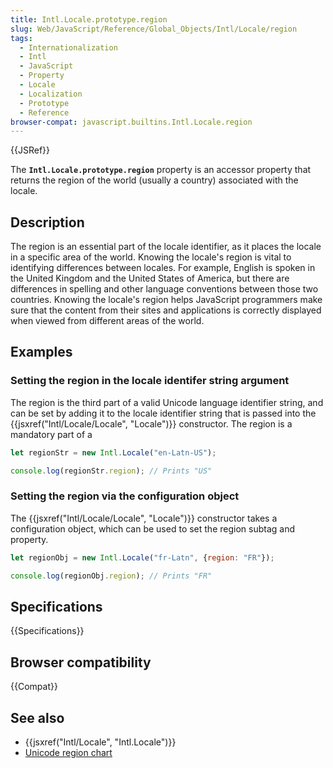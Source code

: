 ```yaml
---
title: Intl.Locale.prototype.region
slug: Web/JavaScript/Reference/Global_Objects/Intl/Locale/region
tags:
  - Internationalization
  - Intl
  - JavaScript
  - Property
  - Locale
  - Localization
  - Prototype
  - Reference
browser-compat: javascript.builtins.Intl.Locale.region
---
```

{{JSRef}}

The **`Intl.Locale.prototype.region`** property is an accessor property that returns the region of the world (usually a country) associated with the locale.

## Description

The region is an essential part of the locale identifier, as it places the locale in a specific area of the world. Knowing the locale's region is vital to identifying differences between locales. For example, English is spoken in the United Kingdom and the United States of America, but there are differences in spelling and other language conventions between those two countries. Knowing the locale's region helps JavaScript programmers make sure that the content from their sites and applications is correctly displayed when viewed from different areas of the world.

## Examples

### Setting the region in the locale identifer string argument

The region is the third part of a valid Unicode language identifier string, and can be set by adding it to the locale identifier string that is passed into the {{jsxref("Intl/Locale/Locale", "Locale")}} constructor. The region is a mandatory part of a

```js
let regionStr = new Intl.Locale("en-Latn-US");

console.log(regionStr.region); // Prints "US"
```

### Setting the region via the configuration object

The {{jsxref("Intl/Locale/Locale", "Locale")}} constructor takes a configuration object, which can be used to set the region subtag and property.

```js
let regionObj = new Intl.Locale("fr-Latn", {region: "FR"});

console.log(regionObj.region); // Prints "FR"
```

## Specifications

{{Specifications}}

## Browser compatibility

{{Compat}}

## See also

- {{jsxref("Intl/Locale", "Intl.Locale")}}
- [Unicode region chart](https://www.unicode.org/cldr/charts/latest/supplemental/territory_containment_un_m_49.html)
